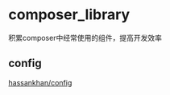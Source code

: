 # composer_library
积累composer中经常使用的组件，提高开发效率

## config
<a href="https://github.com/maweibinguo/composer_library/tree/master/vendor/hassankhan/config/src">hassankhan/config</a>
